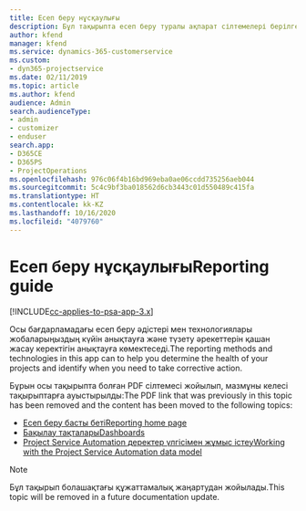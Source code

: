 ```yaml
---
title: Есеп беру нұсқаулығы
description: Бұл тақырыпта есеп беру туралы ақпарат сілтемелері берілген.
author: kfend
manager: kfend
ms.service: dynamics-365-customerservice
ms.custom:
- dyn365-projectservice
ms.date: 02/11/2019
ms.topic: article
ms.author: kfend
audience: Admin
search.audienceType:
- admin
- customizer
- enduser
search.app:
- D365CE
- D365PS
- ProjectOperations
ms.openlocfilehash: 976c06f4b16bd969eba0ae06ccdd735256aeb044
ms.sourcegitcommit: 5c4c9bf3ba018562d6cb3443c01d550489c415fa
ms.translationtype: HT
ms.contentlocale: kk-KZ
ms.lasthandoff: 10/16/2020
ms.locfileid: "4079760"
---
```

# <a name="reporting-guide"></a><span data-ttu-id="53de3-103">Есеп беру нұсқаулығы</span><span class="sxs-lookup"><span data-stu-id="53de3-103">Reporting guide</span></span>

[!INCLUDE[cc-applies-to-psa-app-3.x](../../includes/cc-applies-to-psa-app-3x.md)]

<span data-ttu-id="53de3-104">Осы бағдарламадағы есеп беру әдістері мен технологиялары жобаларыңыздың күйін анықтауға және түзету әрекеттерін қашан жасау керектігін анықтауға көмектеседі.</span><span class="sxs-lookup"><span data-stu-id="53de3-104">The reporting methods and technologies in this app can to help you determine the health of your projects and identify when you need to take corrective action.</span></span> 

<span data-ttu-id="53de3-105">Бұрын осы тақырыпта болған PDF сілтемесі жойылып, мазмұны келесі тақырыптарға ауыстырылды:</span><span class="sxs-lookup"><span data-stu-id="53de3-105">The PDF link that was previously in this topic has been removed and the content has been moved to the following topics:</span></span>

- [<span data-ttu-id="53de3-106">Есеп беру басты беті</span><span class="sxs-lookup"><span data-stu-id="53de3-106">Reporting home page</span></span>](../reports-reporting-dynamics-365-project-service.md)
- [<span data-ttu-id="53de3-107">Бақылау тақталары</span><span class="sxs-lookup"><span data-stu-id="53de3-107">Dashboards</span></span>](../reports-dashboards.md)
- [<span data-ttu-id="53de3-108">Project Service Automation деректер үлгісімен жұмыс істеу</span><span class="sxs-lookup"><span data-stu-id="53de3-108">Working with the Project Service Automation data model</span></span>](../reports-working-project-service-data-model.md)

> [!NOTE]
> <span data-ttu-id="53de3-109">Бұл тақырып болашақтағы құжаттамалық жаңартудан жойылады.</span><span class="sxs-lookup"><span data-stu-id="53de3-109">This topic will be removed in a future documentation update.</span></span> 
